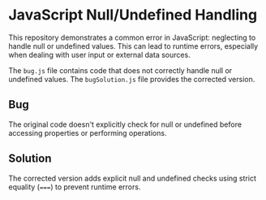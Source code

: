 # JavaScript Null/Undefined Handling

This repository demonstrates a common error in JavaScript: neglecting to handle null or undefined values. This can lead to runtime errors, especially when dealing with user input or external data sources.

The `bug.js` file contains code that does not correctly handle null or undefined values. The `bugSolution.js` file provides the corrected version.

## Bug
The original code doesn't explicitly check for null or undefined before accessing properties or performing operations.

## Solution
The corrected version adds explicit null and undefined checks using strict equality (`===`) to prevent runtime errors.
